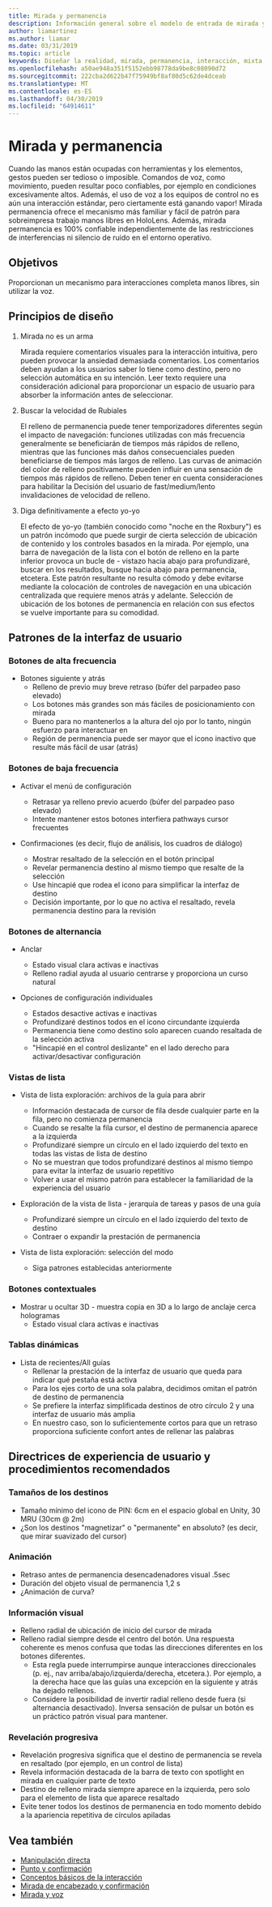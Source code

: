 ```yaml
---
title: Mirada y permanencia
description: Información general sobre el modelo de entrada de mirada y permanencia
author: liamartinez
ms.author: liamar
ms.date: 03/31/2019
ms.topic: article
keywords: Diseñar la realidad, mirada, permanencia, interacción, mixta
ms.openlocfilehash: a50ae948a351f5152ebb98778da9be8c08090d72
ms.sourcegitcommit: 222cba2d622b47f75949bf8af80d5c62de4dceab
ms.translationtype: MT
ms.contentlocale: es-ES
ms.lasthandoff: 04/30/2019
ms.locfileid: "64914611"
---
```

# <a name="gaze-and-dwell"></a>Mirada y permanencia

Cuando las manos están ocupadas con herramientas y los elementos, gestos pueden ser tedioso o imposible.  Comandos de voz, como movimiento, pueden resultar poco confiables, por ejemplo en condiciones excesivamente altos.  Además, el uso de voz a los equipos de control no es aún una interacción estándar, pero ciertamente está ganando vapor!  Mirada permanencia ofrece el mecanismo más familiar y fácil de patrón para sobreimpresa trabajo manos libres en HoloLens.  Además, mirada permanencia es 100% confiable independientemente de las restricciones de interferencias ni silencio de ruido en el entorno operativo.

## <a name="goals"></a>Objetivos

Proporcionan un mecanismo para interacciones completa manos libres, sin utilizar la voz.

## <a name="design-principles"></a>Principios de diseño

1. Mirada no es un arma
    
    Mirada requiere comentarios visuales para la interacción intuitiva, pero pueden provocar la ansiedad demasiada comentarios. Los comentarios deben ayudan a los usuarios saber lo tiene como destino, pero no selección automática en su intención. Leer texto requiere una consideración adicional para proporcionar un espacio de usuario para absorber la información antes de seleccionar.
    
2. Buscar la velocidad de Rubiales
    
    El relleno de permanencia puede tener temporizadores diferentes según el impacto de navegación: funciones utilizadas con más frecuencia generalmente se beneficiarán de tiempos más rápidos de relleno, mientras que las funciones más daños consecuenciales pueden beneficiarse de tiempos más largos de relleno. Las curvas de animación del color de relleno positivamente pueden influir en una sensación de tiempos más rápidos de relleno. Deben tener en cuenta consideraciones para habilitar la Decisión del usuario de fast/medium/lento invalidaciones de velocidad de relleno.
    
3. Diga definitivamente a efecto yo-yo

    El efecto de yo-yo (también conocido como "noche en the Roxbury") es un patrón incómodo que puede surgir de cierta selección de ubicación de contenido y los controles basados en la mirada. Por ejemplo, una barra de navegación de la lista con el botón de relleno en la parte inferior provoca un bucle de - vistazo hacia abajo para profundizaré, buscar en los resultados, busque hacia abajo para permanencia, etcetera. Este patrón resultante no resulta cómodo y debe evitarse mediante la colocación de controles de navegación en una ubicación centralizada que requiere menos atrás y adelante. Selección de ubicación de los botones de permanencia en relación con sus efectos se vuelve importante para su comodidad.

## <a name="ui-patterns"></a>Patrones de la interfaz de usuario

### <a name="high-frequency-buttons"></a>Botones de alta frecuencia
    
* Botones siguiente y atrás
  * Relleno de previo muy breve retraso (búfer del parpadeo paso elevado)
  * Los botones más grandes son más fáciles de posicionamiento con mirada
  * Bueno para no mantenerlos a la altura del ojo por lo tanto, ningún esfuerzo para interactuar en
  * Región de permanencia puede ser mayor que el icono inactivo que resulte más fácil de usar (atrás)

### <a name="low-frequency-buttons"></a>Botones de baja frecuencia
    
* Activar el menú de configuración
  * Retrasar ya relleno previo acuerdo (búfer del parpadeo paso elevado)
  * Intente mantener estos botones interfiera pathways cursor frecuentes

* Confirmaciones (es decir, flujo de análisis, los cuadros de diálogo)
  * Mostrar resaltado de la selección en el botón principal
  * Revelar permanencia destino al mismo tiempo que resalte de la selección
  * Use hincapié que rodea el icono para simplificar la interfaz de destino
  * Decisión importante, por lo que no activa el resaltado, revela permanencia destino para la revisión
        
### <a name="toggle-buttons"></a>Botones de alternancia

* Anclar
  * Estado visual clara activas e inactivas
  * Relleno radial ayuda al usuario centrarse y proporciona un curso natural 

* Opciones de configuración individuales
  * Estados desactive activas e inactivas
  * Profundizaré destinos todos en el icono circundante izquierda
  * Permanencia tiene como destino solo aparecen cuando resaltada de la selección activa
  * "Hincapié en el control deslizante" en el lado derecho para activar/desactivar configuración

### <a name="list-views"></a>Vistas de lista

* Vista de lista exploración: archivos de la guía para abrir
  * Información destacada de cursor de fila desde cualquier parte en la fila, pero no comienza permanencia
  * Cuando se resalte la fila cursor, el destino de permanencia aparece a la izquierda
  * Profundizaré siempre un círculo en el lado izquierdo del texto en todas las vistas de lista de destino
  * No se muestran que todos profundizaré destinos al mismo tiempo para evitar la interfaz de usuario repetitivo
  * Volver a usar el mismo patrón para establecer la familiaridad de la experiencia del usuario
        
* Exploración de la vista de lista - jerarquía de tareas y pasos de una guía
  * Profundizaré siempre un círculo en el lado izquierdo del texto de destino
  * Contraer o expandir la prestación de permanencia
        
* Vista de lista exploración: selección del modo
  * Siga patrones establecidas anteriormente

### <a name="contextual-buttons"></a>Botones contextuales

* Mostrar u ocultar 3D - muestra copia en 3D a lo largo de anclaje cerca hologramas 
  * Estado visual clara activas e inactivas

### <a name="pivots"></a>Tablas dinámicas

* Lista de recientes/All guías
  * Rellenar la prestación de la interfaz de usuario que queda para indicar qué pestaña está activa
  * Para los ejes corto de una sola palabra, decidimos omitan el patrón de destino de permanencia
  * Se prefiere la interfaz simplificada destinos de otro círculo 2 y una interfaz de usuario más amplia
  * En nuestro caso, son lo suficientemente cortos para que un retraso proporciona suficiente confort antes de rellenar las palabras


## <a name="ux-guidelines-and-best-practices"></a>Directrices de experiencia de usuario y procedimientos recomendados

### <a name="target-sizes"></a>Tamaños de los destinos

  * Tamaño mínimo del icono de PIN: 6cm en el espacio global en Unity, 30 MRU (30cm @ 2m)
  * ¿Son los destinos "magnetizar" o "permanente" en absoluto? (es decir, que mirar suavizado del cursor)

### <a name="animation"></a>Animación

  * Retraso antes de permanencia desencadenadores visual .5sec
  * Duración del objeto visual de permanencia 1,2 s
  * ¿Animación de curva?

### <a name="visual-feedback"></a>Información visual

  * Relleno radial de ubicación de inicio del cursor de mirada
  * Relleno radial siempre desde el centro del botón. Una respuesta coherente es menos confusa que todas las direcciones diferentes en los botones diferentes. 
    * Esta regla puede interrumpirse aunque interacciones direccionales (p. ej., nav arriba/abajo/izquierda/derecha, etcetera.). Por ejemplo, a la derecha hace que las guías una excepción en la siguiente y atrás ha dejado rellenos.
    * Considere la posibilidad de invertir radial relleno desde fuera (si alternancia desactivado). Inversa sensación de pulsar un botón es un práctico patrón visual para mantener. 

### <a name="progressive-disclosure"></a>Revelación progresiva

 * Revelación progresiva significa que el destino de permanencia se revela en resaltado (por ejemplo, en un control de lista)
 * Revela información destacada de la barra de texto con spotlight en mirada en cualquier parte de texto
 * Destino de relleno mirada siempre aparece en la izquierda, pero solo para el elemento de lista que aparece resaltado
 * Evite tener todos los destinos de permanencia en todo momento debido a la apariencia repetitiva de círculos apiladas
 
 ## <a name="see-also"></a>Vea también
* [Manipulación directa](direct-manipulation.md)
* [Punto y confirmación](point-and-commit.md)
* [Conceptos básicos de la interacción](interaction-fundamentals.md)
* [Mirada de encabezado y confirmación](gaze-and-commit.md)
* [Mirada y voz](voice-design.md)
